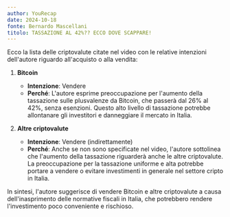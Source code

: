 ```yaml
---
author: YouRecap
date: 2024-10-18
fonte: Bernardo Mascellani
titolo: TASSAZIONE AL 42%?? ECCO DOVE SCAPPARE!
---
```


Ecco la lista delle criptovalute citate nel video con le relative intenzioni dell'autore riguardo all'acquisto o alla vendita:

1. **Bitcoin**
   - **Intenzione**: Vendere
   - **Perché**: L'autore esprime preoccupazione per l'aumento della tassazione sulle plusvalenze da Bitcoin, che passerà dal 26% al 42%, senza esenzioni. Questo alto livello di tassazione potrebbe allontanare gli investitori e danneggiare il mercato in Italia.

2. **Altre criptovalute**
   - **Intenzione**: Vendere (indirettamente)
   - **Perché**: Anche se non sono specificate nel video, l'autore sottolinea che l'aumento della tassazione riguarderà anche le altre criptovalute. La preoccupazione per la tassazione uniforme e alta potrebbe portare a vendere o evitare investimenti in generale nel settore cripto in Italia.

In sintesi, l'autore suggerisce di vendere Bitcoin e altre criptovalute a causa dell'inasprimento delle normative fiscali in Italia, che potrebbero rendere l'investimento poco conveniente e rischioso.
